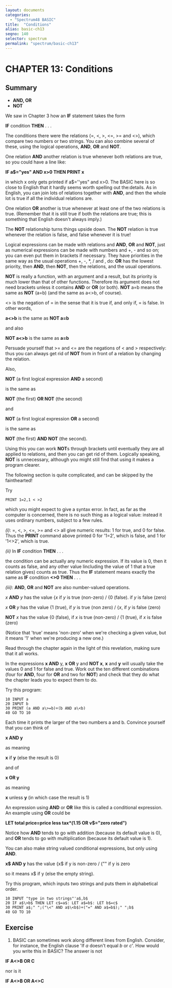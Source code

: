 ```yaml
---
layout: documents
categories: 
  - "Spectrum48 BASIC"
title:  "Conditions"
alias: basic-ch13
seqno: 140
selector: spectrum
permalink: "spectrum/basic-ch13"
---
```


# CHAPTER 13: Conditions

## Summary

- **AND, OR**
- **NOT**

We saw in Chapter 3 how an **IF** statement takes the form

**IF** condition **THEN** . . .

The conditions there were the relations (=, \<, \>, \<=, \>= and \<\>), which compare two numbers or two strings. You can also combine several of these, using
the logical operations, **AND**, **OR** and **NOT**.

One relation **AND** another relation is true whenever both relations are true, so you could have a line like:

**IF a$="yes" AND x>0 THEN PRINT x**

in which x only gets printed if a$=''yes" and x\>0. The BASIC here is so close to English that it hardly seems worth spelling out the:details. As in English,
you can join lots of relations together with **AND**, and then the whole lot is true if all the individual relations are.

One relation **OR** another is true whenever at least one of the two relations is true. (Remember that it is still true if both the relations are true; this is
something that English doesn't always imply.)

The **NOT** relationship turns things upside down. The **NOT** relation is true whenever the relation is false, and false whenever it is true!

Logical expressions can be made with relations and **AND**, **OR** and **NOT**, just as numerical expressions can be made with numbers and +, - and so on; you can even put them in brackets if necessary. They have priorities in the same way as the usual operations +, -, *, / and ­, do: **OR** has the lowest priority, then **AND**, then **NOT**, then the relations, and the usual operations.

**NOT** is really a function, with an argument and a result, but its priority is much lower than that of other functions. Therefore its argument does not need
brackets unless it contains **AND** or **OR** (or both). **NOT** a=b means the same as **NOT** (a=b) (and the same as a<>b, of course).

<> is the negation of = in the sense that it is true if, and only if, = is false. In other words,

**a<>b** is the same as **NOT a=b**

and also

**NOT a<>b** is the same as **a=b**

Persuade yourself that >= and <= are the negations of < and > respectively: thus you can always get rid of **NOT** from in front of a relation by changing the
relation.

Also,

**NOT** (a first logical expression **AND** a second)

is the same as

**NOT** (the first) **OR NOT** (the second)

and

**NOT** (a first logical expression **OR** a second)

is the same as

**NOT** (the first) **AND NOT** (the second).

Using this you can work **NOT**s through brackets until eventually they are all applied to relations, and then you can get rid of them. Logically speaking, **NOT** is unnecessary, although you might still find that using it makes a program clearer.

The following section is quite complicated, and can be skipped by the fainthearted!

Try

```
PRINT 1=2,1 < >2
```

which you might expect to give a syntax error. In fact, as far as the computer is concerned, there is no such thing as a logical value: instead
it uses ordinary numbers, subject to a few rules.

_(i)_: =, <, >, <=, >= and <> all give numeric results: 1 for true, and 0 for false. Thus the **PRINT** command above printed 0 for '1=2', which is false, and 1
for '1<>2', which is true.

_(ii)_ In **IF** condition **THEN** . . .

the condition can be actually any numeric expression. If its value is 0, then it counts as false, and any other value lincluding the value of 1 that a true
relation gives) counts as true. Thus the **IF** statement means exactly the same as **IF** condition **<>0 THEN** . . .

_(iii)_: **AND**, **OR** and **NOT** are also number-valued operations.

*x* **AND** *y* has the value {*x* if *y* is true (non-zero) / {0 (false). if *y* is false (zero)

*x* **OR** *y* has the value {1 (true), if *y* is true (non zero) / {*x*, if *y* is false (zero)

**NOT** *x* has the value {0 (false), if *x* is true (non-zero) / {1 (true), if *x* is false (zero)

(Notice that 'true' means 'non-zero' when we're checking a given value, but it means '1' when we're producing a new one.)

Read through the chapter again in the light of this revelation, making sure that it all works.

In the expressions **x AND** y, **x OR** y and **NOT x**, **x** and **y** will usually take the values 0 and 1 for false and true. Work out the ten different combinations (four for **AND**, four for **OR** and two for **NOT**) and check that they do what the chapter leads you to expect them to do.

Try this program:

```
10 INPUT a
20 INPUT b
30 PRINT (a AND a\>=b)+(b AND a\<b)
40 GO TO 10
```

Each time it prints the larger of the two numbers a and b. Convince yourself that you can think of

**x **AND** y**

as meaning

**x** if **y** (else the result is 0)

and of

**x OR y**

as meaning

**x** unless **y** (in which case the result is 1)

An expression using **AND** or **OR** like this is called a conditional expression. An example using **OR** could be

**LET total price=price less tax\*(1.15 OR v$="zero rated")**

Notice how **AND** tends to go with addition (because its default value is 0), and **OR** tends to go with multiplication (because its default value is 1).

You can also make string valued conditional expressions, but only using **AND**.

**x$ AND y** has the value {x$ if y is non-zero / {"" if y is zero

so it means x$ if y (else the empty string).

Try this program, which inputs two strings and puts them in alphabetical order.
 
```
10 INPUT "type in two strings"'a$,b$
20 IF a$\>b$ THEN LET c$=a$: LET a$=b$: LET b$=c$
30 PRINT a$;" ";("\<" AND a$\<b$)+("=" AND a$=b$);" ";b$
40 GO TO 10
```

## Exercise

1. BASIC can sometimes work along different lines from English. Consider, for instance, the English clause 'If *a* doesn't equal *b* or *c*'. How would you
write this in BASIC? The answer is not

**IF A<>B **OR** C**

nor is it

**IF A<>B OR A<>C**

